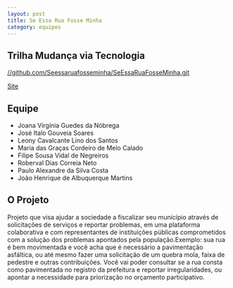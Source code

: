 ```yaml
---
layout: post
title: Se Essa Rua Fosse Minha
category: equipes
---
```


## Trilha Mudança via Tecnologia

[//github.com/Seessaruafosseminha/SeEssaRuaFosseMinha.git](https://github.com/Seessaruafosseminha/SeEssaRuaFosseMinha.git)

[Site](http://www.seessaruafosseminha.tk/api/usuario/retorna.php)

## Equipe

*	Joana Virgínia Guedes da Nóbrega
*	José Italo Gouveia Soares
*	Leony Cavalcante Lino dos Santos
*	Maria das Graças Cordeiro de Melo Calado
*	Filipe Sousa Vidal de Negreiros
*	Roberval Dias Correia Neto
*	Paulo Alexandre da Silva Costa
*	João Henrique de Albuquerque Martins

## O Projeto

Projeto que visa ajudar a sociedade a fiscalizar seu município através de solicitações de serviços e reportar problemas, em uma plataforma colaborativa e com representantes de instituições públicas comprometidos com a solução dos problemas apontados pela população.Exemplo: sua rua é bem movimentada e você acha que é necessário a  pavimentação asfáltica, ou até mesmo fazer uma solicitação de um quebra mola, faixa de pedestre e outras contribuições. Você vai poder consultar se a rua consta como pavimentada no registro da prefeitura e reportar irregularidades, ou apontar a necessidade para priorização no orçamento participativo.
